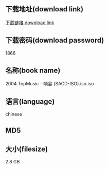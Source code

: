 ## 下载地址(download link)
[下载链接 download link](https://tutu365.netlify.app/?s=2004+TopMusic+-+%E5%93%8D%E5%AE%B4+%28SACD-ISO%29.iso)

## 下载密码(download password)
1866

## 名称(book name)
2004 TopMusic - 响宴 (SACD-ISO).iso.iso

## 语言(language)
chinese

## MD5


## 大小(filesize)
2.8 GB
